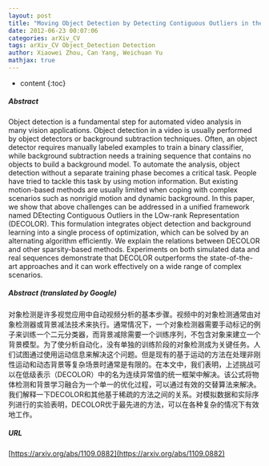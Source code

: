 ```yaml
---
layout: post
title: "Moving Object Detection by Detecting Contiguous Outliers in the Low-Rank Representation"
date: 2012-06-23 00:07:06
categories: arXiv_CV
tags: arXiv_CV Object_Detection Detection
author: Xiaowei Zhou, Can Yang, Weichuan Yu
mathjax: true
---
```


* content
{:toc}

##### Abstract
Object detection is a fundamental step for automated video analysis in many vision applications. Object detection in a video is usually performed by object detectors or background subtraction techniques. Often, an object detector requires manually labeled examples to train a binary classifier, while background subtraction needs a training sequence that contains no objects to build a background model. To automate the analysis, object detection without a separate training phase becomes a critical task. People have tried to tackle this task by using motion information. But existing motion-based methods are usually limited when coping with complex scenarios such as nonrigid motion and dynamic background. In this paper, we show that above challenges can be addressed in a unified framework named DEtecting Contiguous Outliers in the LOw-rank Representation (DECOLOR). This formulation integrates object detection and background learning into a single process of optimization, which can be solved by an alternating algorithm efficiently. We explain the relations between DECOLOR and other sparsity-based methods. Experiments on both simulated data and real sequences demonstrate that DECOLOR outperforms the state-of-the-art approaches and it can work effectively on a wide range of complex scenarios.

##### Abstract (translated by Google)
对象检测是许多视觉应用中自动视频分析的基本步骤。视频中的对象检测通常由对象检测器或背景减法技术来执行。通常情况下，一个对象检测器需要手动标记的例子来训练一个二元分类器，而背景减除需要一个训练序列，不包含对象来建立一个背景模型。为了使分析自动化，没有单独的训练阶段的对象检测成为关键任务。人们试图通过使用运动信息来解决这个问题。但是现有的基于运动的方法在处理非刚性运动和动态背景等复杂场景时通常是有限的。在本文中，我们表明，上述挑战可以在低级表示（DECOLOR）中的名为连续异常值的统一框架中解决。该公式将物体检测和背景学习融合为一个单一的优化过程，可以通过有效的交替算法来解决。我们解释一下DECOLOR和其他基于稀疏的方法之间的关系。对模拟数据和实际序列进行的实验表明，DECOLOR优于最先进的方法，可以在各种复杂的情况下有效地工作。

##### URL
[https://arxiv.org/abs/1109.0882](https://arxiv.org/abs/1109.0882)


